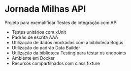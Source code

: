 # Jornada Milhas API

Projeto para exemplificar Testes de integração com API

- Testes unitários com xUnit
- Padrão de escrita AAA
- Utilização de dados mockados com a biblioteca Bogus
- Utilização do padrão Data Builder
- Utilização da biblioteca Testing para testar os endpoints
- Ambiente em Docker
- Recursos compartilhados com class fixture
